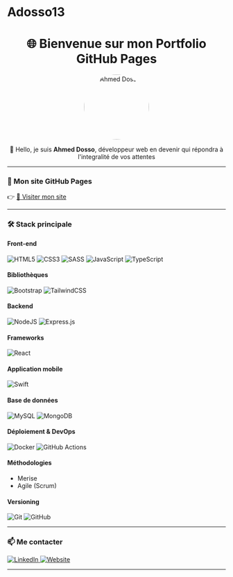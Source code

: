 # Adosso13

<h1 align="center">🌐 Bienvenue sur mon Portfolio GitHub Pages</h1>

<p align="center">
  <img src="/Ahmed (3).JPG" alt="Ahmed Dosso" width="150" style="border-radius:50%">
</p>

<p align="center">
  👋 Hello, je suis <strong>Ahmed Dosso</strong>, développeur web en devenir qui répondra à l'integralité de vos attentes </p>

---

### 🚀 Mon site GitHub Pages

👉 [🔗 Visiter mon site](https://adoverflow.vercel.app/)

---

### 🛠️ Stack principale

#### Front-end  
![HTML5](https://img.shields.io/badge/html5-%23E34F26.svg?style=for-the-badge&logo=html5&logoColor=white)
![CSS3](https://img.shields.io/badge/css3-%231572B6.svg?style=for-the-badge&logo=css3&logoColor=white)
![SASS](https://img.shields.io/badge/SASS-hotpink.svg?style=for-the-badge&logo=SASS&logoColor=white)
![JavaScript](https://img.shields.io/badge/javascript-%23323330.svg?style=for-the-badge&logo=javascript&logoColor=%23F7DF1E)
![TypeScript](https://img.shields.io/badge/typescript-%23007ACC.svg?style=for-the-badge&logo=typescript&logoColor=white)

#### Bibliothèques 
![Bootstrap](https://img.shields.io/badge/bootstrap-%238511FA.svg?style=for-the-badge&logo=bootstrap&logoColor=white)
![TailwindCSS](https://img.shields.io/badge/tailwindcss-%2338B2AC.svg?style=for-the-badge&logo=tailwind-css&logoColor=white)

#### Backend 
![NodeJS](https://img.shields.io/badge/node.js-6DA55F?style=for-the-badge&logo=node.js&logoColor=white)
![Express.js](https://img.shields.io/badge/express.js-%23404d59.svg?style=for-the-badge&logo=express&logoColor=%2361DAFB)

#### Frameworks 
![React](https://img.shields.io/badge/react-%2320232a.svg?style=for-the-badge&logo=react&logoColor=%2361DAFB)

#### Application mobile 
![Swift](https://img.shields.io/badge/swift-F54A2A?style=for-the-badge&logo=swift&logoColor=white)

#### Base de données 
![MySQL](https://img.shields.io/badge/mysql-4479A1.svg?style=for-the-badge&logo=mysql&logoColor=white)
![MongoDB](https://img.shields.io/badge/MongoDB-%234ea94b.svg?style=for-the-badge&logo=mongodb&logoColor=white)

#### Déploiement & DevOps 
![Docker](https://img.shields.io/badge/docker-%230db7ed.svg?style=for-the-badge&logo=docker&logoColor=white)
![GitHub Actions](https://img.shields.io/badge/github%20actions-%232671E5.svg?style=for-the-badge&logo=githubactions&logoColor=white)

#### Méthodologies 
-  Merise 
-  Agile (Scrum)

#### Versioning
![Git](https://img.shields.io/badge/git-%23F05033.svg?style=for-the-badge&logo=git&logoColor=white)
![GitHub](https://img.shields.io/badge/github-%23121011.svg?style=for-the-badge&logo=github&logoColor=white)

---

### 📫 Me contacter

  <a href="https://www.linkedin.com/in/ahmed-dosso-72a2b1164/" target="_blank">
    <img src="https://img.shields.io/badge/LinkedIn-0077B5?style=for-the-badge&logo=linkedin&logoColor=white" alt="LinkedIn">
  </a>
  <a href="https://adoverflow.vercel.app/" target="_blank">
    <img src="https://img.shields.io/badge/website-000000?style=for-the-badge&logo=About.me&logoColor=white" alt="Website">
  </a>

---